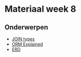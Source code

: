 # Materiaal week 8

## Onderwerpen
- [JOIN types](http://www.sql-join.com/sql-join-types)
- [ORM Explained](https://blog.bitsrc.io/what-is-an-orm-and-why-you-should-use-it-b2b6f75f5e2a)
- [ERD](https://www.smartdraw.com/entity-relationship-diagram/)
